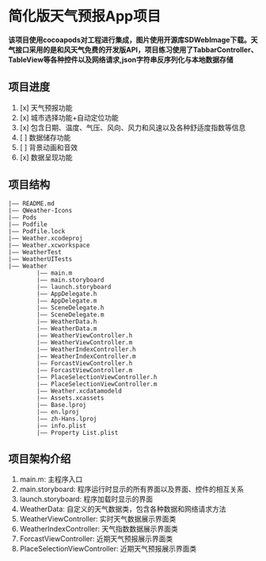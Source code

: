 #  简化版天气预报App项目
**该项目使用cocoapods对工程进行集成，图片使用开源库SDWebImage下载。天气接口采用的是和风天气免费的开发版API，项目练习使用了TabbarController、TableView等各种控件以及网络请求,json字符串反序列化与本地数据存储**

## 项目进度
1. [x] 天气预报功能
2. [x] 城市选择功能+自动定位功能
3. [x] 包含日期、温度、气压、风向、风力和风速以及各种舒适度指数等信息
4. [ ] 数据储存功能
5. [ ] 背景动画和音效
6. [x] 数据呈现功能

## 项目结构
    |—— README.md
    |—— QWeather-Icons
    |—— Pods
    |—— Podfile
    |—— Podfile.lock
    |—— Weather.xcodeproj
    |—— Weather.xcworkspace
    |—— WeatherTest
    |—— WeatherUITests
    |—— Weather
            |—— main.m
            |—— main.storyboard
            |—— launch.storyboard
            |—— AppDelegate.h
            |—— AppDelegate.m
            |—— SceneDelegate.h
            |—— SceneDelegate.m
            |—— WeatherData.h
            |—— WeatherData.m
            |—— WeatherViewController.h
            |—— WeatherViewController.m
            |—— WeatherIndexController.h
            |—— WeatherIndexController.m
            |—— ForcastViewController.h
            |—— ForcastViewController.m
            |—— PlaceSelectionViewController.h
            |—— PlaceSelectionViewController.m
            |—— Weather.xcdatamodeld
            |—— Assets.xcassets
            |—— Base.lproj
            |—— en.lproj
            |—— zh-Hans.lproj
            |—— info.plist
            |—— Property List.plist

## 项目架构介绍
1. main.m: 主程序入口
2. main.storyboard: 程序运行时显示的所有界面以及界面、控件的相互关系
3. launch.storyboard: 程序加载时显示的界面
4. WeatherData: 自定义的天气数据类，包含各种数据和网络请求方法
5. WeatherViewController: 实时天气数据展示界面类
6. WeatherIndexController: 天气指数数据展示界面类
7. ForcastViewController: 近期天气预报展示界面类
8. PlaceSelectionViewController: 近期天气预报展示界面类

    

